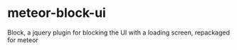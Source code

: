 meteor-block-ui
===============

Block, a jquery plugin for blocking the UI with a loading screen, repackaged for meteor